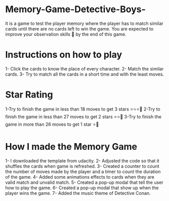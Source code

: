 # Memory-Game-Detective-Boys-
It is a game to test the player memory where the player has to match similar cards until there are no cards left to win the game.
You are expected to improve your observation skills 🧐 by the end of this game.

# Instructions on how to play
1- Click the cards to know the place of every character.
2- Match the similar cards.
3- Try to match all the cards in a short time and with the least moves. 

# Star Rating
1-Try to finish the game in less than 18 moves to get 3 stars ⭐️⭐️⭐️🥇
2-Try to finish the game in less than 27 moves to get 2 stars ⭐️⭐️🥈
3-Try to finish the game in more than 26 moves to get 1 star ⭐️🥉

# How I made the Memory Game

1- I downloaded the template from udacity.
2- Adjusted the code so that it shuffles the cards when game is refreshed.
3- Created a counter to count the number of moves made by the player and a timer to count the duration of the game.
4- Added some animations effects to cards when they are valid match and unvalid match.
5- Created a pop-up modal that tell the user how to play the game.
6- Created a pop-up modal that show up when the player wins the game.
7- Added the music theme of Detective Conan.

